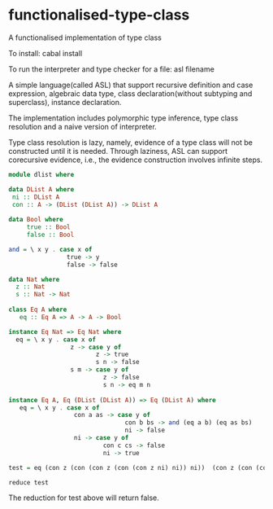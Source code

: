 # functionalised-type-class
A functionalised implementation of type class

To install: cabal install

To run the interpreter and type checker for a file: asl filename

A simple language(called ASL) that support recursive definition and case expression,
algebraic data type, class declaration(without subtyping and superclass),
instance declaration. 

The implementation includes polymorphic type inference, type class resolution and
a naive version of interpreter.

Type class resolution is lazy, namely, evidence of a type class will not be 
constructed until it is needed. Through laziness, ASL can support corecursive
evidence, i.e., the evidence construction involves infinite steps.

```haskell
module dlist where

data DList A where
 ni :: DList A
 con :: A -> (DList (DList A)) -> DList A
 
data Bool where
     true :: Bool
     false :: Bool

and = \ x y . case x of
                true -> y
                false -> false

data Nat where
  z :: Nat
  s :: Nat -> Nat
  
class Eq A where
   eq :: Eq A => A -> A -> Bool

instance Eq Nat => Eq Nat where
  eq = \ x y . case x of
                 z -> case y of
                        z -> true
                        s n -> false
                 s m -> case y of
                          z -> false
                          s n -> eq m n
                
instance Eq A, Eq (DList (DList A)) => Eq (DList A) where
   eq = \ x y . case x of
                  con a as -> case y of
                                con b bs -> and (eq a b) (eq as bs)
                                ni -> false
                  ni -> case y of
                          con c cs -> false
                          ni -> true

test = eq (con z (con (con z (con (con z ni) ni)) ni))  (con z (con (con z ni) ni))

reduce test 
```

The reduction for test above will return false. 